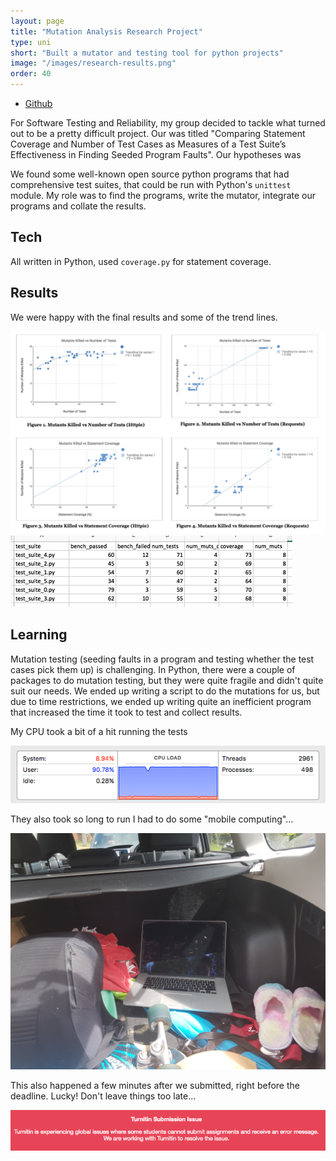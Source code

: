```yaml
---
layout: page
title: "Mutation Analysis Research Project"
type: uni
short: "Built a mutator and testing tool for python projects"
image: "/images/research-results.png"
order: 40
---
```


<ul class="icons top-pad">
  <li><a href="https://github.com/peroh/swen90006research" target="\_blank"
  class="icon fa-github"><span class="label">Github</span></a></li>
</ul>

For Software Testing and Reliability, my group decided to tackle what turned out
to be a pretty difficult project. Our was titled "Comparing Statement Coverage
and Number of Test Cases as Measures of a Test Suite’s Effectiveness in Finding
Seeded Program Faults". Our hypotheses was

We found some well-known open source python programs that had comprehensive
test suites, that could be run with Python's `unittest` module. My role was
to find the programs, write the mutator, integrate our programs and collate the
results.

## Tech

All written in Python, used `coverage.py` for statement coverage.

## Results

We were happy with the final results and some of the trend lines.

<div class="image fit center">
  <img src="/images/research-results.png">
</div>

<div class="image fit center">
  <div class="6u 12u$(small)">
    <img src="/images/muts.png">
  </div>
</div>

## Learning

Mutation testing (seeding faults in a program and testing whether the test cases
pick them up) is challenging. In Python, there were a couple of packages to do
mutation testing, but they were quite fragile and didn't quite suit our needs.
We ended up writing a script to do the mutations for us, but due to time
restrictions, we ended up writing quite an inefficient program that increased
the time it took to test and collect results.

My CPU took a bit of a hit running the tests

<div class="image fit center">
  <div class="6u 8u$(small)">
    <img src="/images/cpu.png">
  </div>
</div>

They also took so long to run I had to do some "mobile computing"...

<div class="image fit center">
  <img src="/images/running-tests.jpg">
</div>

This also happened a few minutes after we submitted, right before the deadline.
Lucky! Don't leave things too late...

<div class="image fit center">
  <div class="8u 12u$(small)">
    <img src="/images/turnitin.png">
  </div>
</div>
